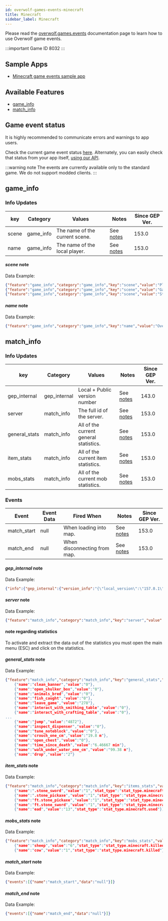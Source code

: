 ```yaml
---
id: overwolf-games-events-minecraft
title: Minecraft
sidebar_label: Minecraft
---
```


Please read the [overwolf.games.events](overwolf-games-events) documentation page to learn how to use Overwolf game events.

:::important Game ID
8032
:::

## Sample Apps
* [Minecraft game events sample app](https://github.com/overwolf/events-sample-apps)

## Available Features

* [game_info](#game_info)
* [match_info](#match_info)

## Game event status

It is highly recommended to communicate errors and warnings to app users. 

Check the current game event status [here](../status/all). Alternately, you can easily check that status from your app itself, [using our API](../topics/howto-check-events-status-from-app).

:::warning note
The events are currently available only to the standard game. We do not support modded  clients.
:::

## game_info

### Info Updates

key          | Category    | Values                    | Notes                 | Since GEP Ver. |
------------ | ------------| ------------------------- | --------------------- | ------------- | 
scene        | game_info   | The name of the current scene. |See [notes](#scene-note)|   153.0       |
name         | game_info   | The name of the local player. |See [notes](#name-note)|   153.0       |

#### *scene* note

Data Example:

```json
{"feature":"game_info","category":"game_info","key":"scene","value":"Play Multiplayer"}
{"feature":"game_info","category":"game_info","key":"scene","value":"Game Menu"}
{"feature":"game_info","category":"game_info","key":"scene","value":"Statistics"}
```

#### *name* note

Data Example:

```json
{"feature":"game_info","category":"game_info","key":"name","value":"OverwoldDeBest"}
```

## match_info

### Info Updates

key          | Category    | Values                    | Notes                 | Since GEP Ver. |
------------ | ------------| ------------------------- | --------------------- | ------------- | 
gep_internal | gep_internal| Local + Public version number|See [notes](#gep_internal-note)|   143.0       |
server       | match_info  | The full id of the server. |See [notes](#server-note)|   153.0       |
general_stats| match_info  | All of the current general statistics. |See [notes](#general_stats-note)|   153.0       |
item_stats   | match_info  | All of the current item statistics. |See [notes](#item_stats-note)|   153.0       |
mobs_stats   | match_info  | All of the current mob statistics. |See [notes](#mobs_stats-note)|   153.0       |

### Events

Event        | Event Data        | Fired When        | Notes              | Since GEP Ver. |
-------------| ------------------| ----------------- | ------------------ | ---------------|
match_start  | null              | When loading into map.|See [notes](#match_start-note)|   153.0  |
match_end    | null              | When disconnecting from map.|See [notes](#match_end-note)|   153.0  |

#### *gep_internal* note

Data Example:

```json
{"info":{"gep_internal":{"version_info":"{\"local_version\":\"157.0.1\",\"public_version\":\"157.0.1\",\"is_updated\":true}"}},"feature":"gep_internal"}
```

#### *server* note

Data Example:

```json
{"feature":"match_info","category":"match_info","key":"server","value":"play.omniverse.rocks"}
```

#### note regarding statistics

To activate and extract the data out of the statistics you must open the main menu (ESC) and click on the statistics.

#### *general_stats* note

Data Example:

```json
{"feature":"match_info","category":"match_info","key":"general_stats","value":"[
    {"name":"clean_banner","value":"0"},
    {"name":"open_shulker_box","value":"0"},
    {"name":"animals_bred","value":"0"},
    {"name":"fish_caught","value":"0"},
    {"name":"leave_game","value":"278"},
    {"name":"interact_with_smithing_table","value":"0"},
    {"name":"interact_with_crafting_table","value":"0"},
...
    {"name":"jump","value":"4872"},
    {"name":"inspect_dispenser","value":"0"},
    {"name":"tune_noteblock","value":"0"},
    {"name":"crouch_one_cm","value":"19.8 m"},
    {"name":"open_chest","value":"0"},
    {"name":"time_since_death","value":"6.46667 min"},
    {"name":"walk_under_water_one_cm","value":"99.38 m"},
    {"name":"drop","value":"2"}
```

#### *item_stats* note

Data Example:

```json
{"feature":"match_info","category":"match_info","key":"items_stats","value":"[
    {"name":".stone_sword","value":"1","stat_type":"stat_type.minecraft.dropped"},
    {"name":".stone_pickaxe","value":"1","stat_type":"stat_type.minecraft.dropped"},
    {"name":"ft.stone_pickaxe","value":"1","stat_type":"stat_type.minecraft.picked_up"},
    {"name":"ft.stone_sword","value":"1","stat_type":"stat_type.minecraft.picked_up"},
    {"name":"ead","value":"13","stat_type":"stat_type.minecraft.used"}]"}
```

#### *mobs_stats* note

Data Example:

```json
{"feature":"match_info","category":"match_info","key":"mobs_stats","value":"[
    {"name":"sheep","value":"6","stat_type":"stat_type.minecraft.killed"},
    {"name":"cow","value":"1","stat_type":"stat_type.minecraft.killed"}]"}
```

#### *match_start* note

Data Example:

```json
{"events":[{"name":"match_start","data":"null"}]}

```

#### *match_end* note

Data Example:

```json
{"events":[{"name":"match_end","data":"null"}]}
```
